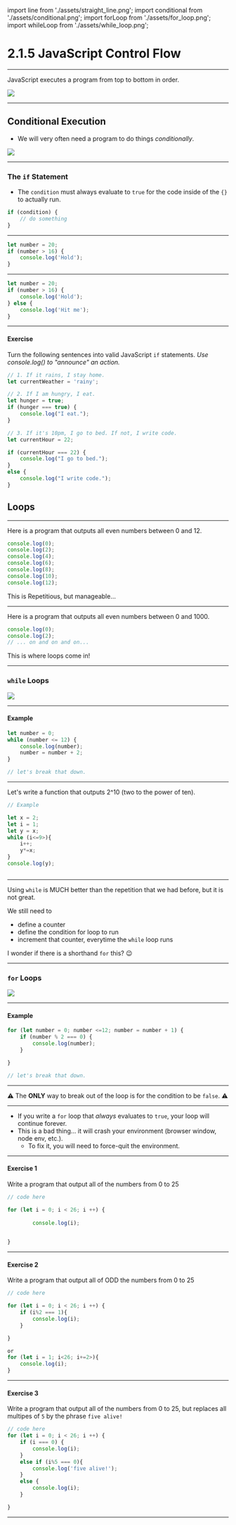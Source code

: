 import line from './assets/straight_line.png';
import conditional from './assets/conditional.png';
import forLoop from './assets/for_loop.png';
import whileLoop from './assets/while_loop.png';

# 2.1.5 JavaScript Control Flow

---

JavaScript executes a program from top to bottom in order.

<img src='./assets/straight_line.png' />

---

## Conditional Execution

- We will very often need a program to do things _conditionally_.

<img src='./assets/conditional.png' />

---

### The `if` Statement

- The `condition` must always evaluate to `true` for the code inside of the `{}` to actually run.
 
```js
if (condition) {
    // do something
}
```

---

```js
let number = 20;
if (number > 16) {
    console.log('Hold');
}
```

---

```js
let number = 20;
if (number > 16) {
    console.log('Hold');
} else {
    console.log('Hit me');
}
```

---

#### Exercise

Turn the following sentences into valid JavaScript `if` statements. _Use console.log() to "announce" an action._

```js
// 1. If it rains, I stay home.
let currentWeather = 'rainy';

// 2. If I am hungry, I eat.
let hunger = true;
if (hunger === true) {
    console.log("I eat.");
}

// 3. If it's 10pm, I go to bed. If not, I write code.
let currentHour = 22;

if (currentHour === 22) {
    console.log("I go to bed.");
}
else {
    console.log("I write code.");
}
```

## Loops

---

Here is a program that outputs all even numbers between 0 and 12.

```js
console.log(0);
console.log(2);
console.log(4);
console.log(6);
console.log(8);
console.log(10);
console.log(12);
```

This is Repetitious, but manageable...

---

Here is a program that outputs all even numbers between 0 and 1000.

```js
console.log(0);
console.log(2);
// ... on and on and on...
```

This is where loops come in!

---

### `while` Loops

<img src='./assets/while_loop.png' />

---

#### Example

```js
let number = 0;
while (number <= 12) {
    console.log(number);
    number = number + 2;
}

// let's break that down.
```


---

Let's write a function that outputs 2^10 (two to the power of ten).

```js
// Example

let x = 2;
let i = 1;
let y = x;
while (i<=9>){
    i++;
    y*=x;
}
console.log(y);



```

---

Using `while` is MUCH better than the repetition that we had before, but it is not great.

We still need to

- define a counter
- define the condition for loop to run
- increment that counter, everytime the `while` loop runs

I wonder if there is a shorthand `for` this? 😉

---

### `for` Loops

<img src='./assets/for_loop.png' />

---

#### Example

```js
for (let number = 0; number <=12; number = number + 1) {
    if (number % 2 === 0) {
        console.log(number);
    }

}

// let's break that down.
```

---

⚠️ The **ONLY** way to break out of the loop is for the condition to be `false`. ⚠️

---

- If you write a `for` loop that _always_ evaluates to `true`, your loop will continue forever.
- This is a bad thing... it will crash your environment (browser window, node env, etc.).
    - To fix it, you will need to force-quit the environment.

---

#### Exercise 1

Write a program that output all of the numbers from 0 to 25

```js
// code here

for (let i = 0; i < 26; i ++) {
    
        console.log(i);
    

}

```

---

#### Exercise 2

Write a program that output all of ODD the numbers from 0 to 25



```js
// code here

for (let i = 0; i < 26; i ++) {
    if (i%2 === 1){
        console.log(i);
    }

}

or 
for (let i = 1; i<26; i+=2>){
    console.log(i);
}

```

---

#### Exercise 3

Write a program that output all of the numbers from 0 to 25, but replaces all multipes of `5` by the phrase `five alive!`

```js
// code here
for (let i = 0; i < 26; i ++) {
    if (i === 0) {
        console.log(i);
    }
    else if (i%5 === 0){
        console.log('five alive!');
    }
    else {
        console.log(i);
    }

}
```

---